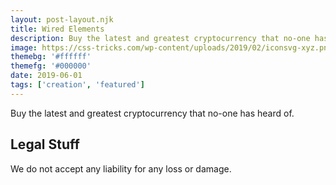 ```yaml
---
layout: post-layout.njk
title: Wired Elements
description: Buy the latest and greatest cryptocurrency that no-one has heard of.
image: https://css-tricks.com/wp-content/uploads/2019/02/iconsvg-xyz.png
themebg: '#ffffff'
themefg: '#000000'
date: 2019-06-01
tags: ['creation', 'featured']
---
```

<!-- Excerpt Start -->
Buy the latest and greatest cryptocurrency that no-one has heard of.
<!-- Excerpt End -->
 
## Legal Stuff
We do not accept any liability for any loss or damage.